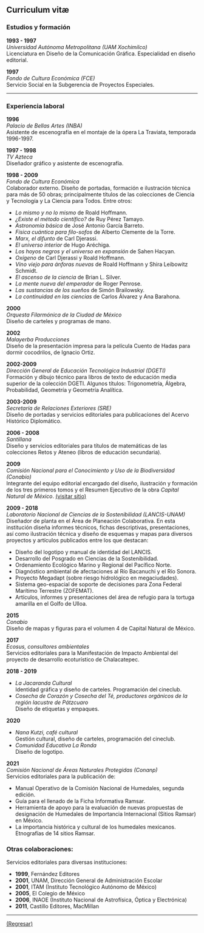 ## Curriculum vitæ

### Estudios y formación

**1993 - 1997** <br>
_Universidad Autónoma Metropolitana (UAM Xochimilco)_ <br> Licenciatura en Diseño de la Comunicación Gráfica. Especialidad en diseño editorial.

**1997** <br>
_Fondo de Cultura Económica (FCE)_ <br>
Servicio Social en la Subgerencia de Proyectos Especiales.

---

### Experiencia laboral

**1996** <br>
_Palacio de Bellas Artes (INBA)_ <br>
Asistente de escenografía en el montaje de la ópera La Traviata, temporada 1996-1997.

**1997 - 1998** <br>
_TV Azteca_ <br>
Diseñador gráfico y asistente de escenografía.

**1998 - 2009** <br>
_Fondo de Cultura Económica_ <br>
Colaborador externo. Diseño de portadas, formación e ilustración técnica para más de 50 obras; principalmente títulos de las colecciones de Ciencia y Tecnología y La Ciencia para Todos. Entre otros:

-	_Lo mismo y no lo mismo_ de Roald Hoffmann.
-	_¿Existe el método científico?_ de Ruy Pérez Tamayo.
-	_Astronomía básica_ de José Antonio García Barreto.
-	_Física cuántica para filo-sofos_ de Alberto Clemente de la Torre.
-	_Marx, el difunto_ de Carl Djerassi.
-	_El universo interior_ de Hugo Aréchiga.
-	_Los hoyos negros y el universo en expansión_  de Sahen Hacyan.
-	_Oxígeno_ de Carl Djerassi y Roald Hoffmann.
-	_Vino viejo para ánforas nuevas_ de Roald Hoffmann y Shira Leibowitz Schmidt.
-	_El ascenso de la ciencia_ de Brian L. Silver.
-	_La mente nueva del emperador_ de Roger Penrose.
-	_Las sustancias de los sueños_ de Simón Brailowsky.
-	_La continuidad en las ciencias_ de Carlos Álvarez y Ana Barahona.

**2000** <br>
_Orquesta Filarmónica de la Ciudad de México_ <br>
Diseño de carteles y programas de mano.

**2002** <br>
_Malayerba Producciones_ <br>
Diseño de la presentación impresa para la película Cuento de Hadas para dormir cocodrilos, de Ignacio Ortiz.

**2002-2009** <br>
_Dirección General de Educación Tecnológica Industrial (DGETI)_ <br>
Formación y dibujo técnico para libros de texto de educación media superior de la colección DGETI. Algunos  títulos: Trigonometría, Álgebra, Probabilidad, Geometría y Geometría Analítica.

**2003-2009** <br>
_Secretaría de Relaciones Exteriores (SRE)_ <br>
Diseño de portadas y servicios editoriales para publicaciones del Acervo Histórico Diplomático.

**2006 - 2008** <br>
_Santillana_ <br>
Diseño y servicios editoriales para títulos de matemáticas de las colecciones Retos y Ateneo (libros de educación secundaria).

**2009** <br>
_Comisión Nacional para el Conocimiento y Uso de la Biodiversidad (Conabio)_ <br>
Integrante del equipo editorial encargado del diseño, ilustración y formación de  los tres primeros tomos y el Resumen Ejecutivo de la obra _Capital Natural de México_. <a href="https://www.biodiversidad.gob.mx/pais/capitalNatMex.html" target="_blank">(visitar sitio)</a>

**2009 - 2018** <br>
_Laboratorio Nacional de Ciencias de la Sostenibilidad (LANCIS-UNAM)_ <br>
Diseñador de planta en el Área de Planeación Colaborativa. En esta institución diseña informes técnicos, fichas descriptivas, presentaciones, así como ilustración técnica y diseño de esquemas y mapas para diversos proyectos y artículos publicados entre los que destacan:

-	Diseño del logotipo y manual de identidad del LANCIS.
-	Desarrollo del Posgrado en Ciencias de la Sostenibilidad.
-	Ordenamiento Ecológico Marino y Regional del Pacífico Norte.
-	Diagnóstico ambiental de afectaciones al Río Bacanuchi y el Río Sonora.
-	Proyecto Megadapt (sobre riesgo hidrológico en megaciudades).
-	Sistema geo-espacial de soporte de decisiones para Zona Federal Marítimo Terrestre (ZOFEMAT).
-	Artículos, informes y presentaciones del área de refugio para la tortuga amarilla en el Golfo de Ulloa.

**2015** <br>
_Conabio_ <br>
Diseño de mapas y figuras para el volumen 4 de Capital Natural de México.

**2017** <br>
_Ecosus, consultores ambientales_ <br>
Servicios editoriales para la Manifestación de Impacto Ambiental del proyecto de desarrollo ecoturístico de Chalacatepec.

**2018 - 2019**
-	_La Jacaranda Cultural_ <br>
  Identidad gráfica y diseño de carteles. Programación del cineclub.
-	_Cosecha de Corazón y Cosecha del Té, productores orgánicos de la región lacustre de Pátzcuaro_ <br>
  Diseño de etiquetas y empaques.

**2020** <br>
- _Nana Kutzi, café cultural_ <br>
Gestión cultural, diseño de carteles, programación del cineclub.
- _Comunidad Educativa La Ronda_ <br>
Diseño de logotipo.

**2021** <br>
_Comisión Nacional de Áreas Naturales Protegidas (Conanp)_ <br>
Servicios editoriales para la publicación de:

-	Manual Operativo de la Comisión Nacional de Humedales, segunda edición.
-	Guía para el llenado de la Ficha Informativa Ramsar.
-	Herramienta de apoyo para la evaluación de nuevas propuestas de designación de Humedales de Importancia Internacional (Sitios Ramsar) en México.
-	La importancia histórica y cultural de los humedales mexicanos. Etnografías de 14 sitios Ramsar.


### Otras colaboraciones:

Servicios editoriales para diversas instituciones:

-	**1999**, Fernández Editores
-	**2001**, UNAM, Dirección General de Administración Escolar
-	**2001**, ITAM (Instituto Tecnológico Autónomo de México)
-	**2005**, El Colegio de México
-	**2006**, INAOE (Instituto Nacional de Astrofísica, Óptica y Electrónica)
-	**2011**, Castillo Editores, MacMillan

---


[(Regresar)](./index.md)
